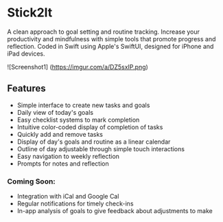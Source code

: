

# Stick2It

A clean approach to goal setting and routine tracking. Increase your productivity and mindfulness with simple tools that promote progress and reflection. Coded in Swift using Apple's SwiftUI, designed for iPhone and iPad devices.

![Screenshot1]
(https://imgur.com/a/DZ5sxIP.png)

## Features
 - Simple interface to create new tasks and goals
 - Daily view of today's goals
 - Easy checklist systems to mark completion
 - Intuitive color-coded display of completion of tasks
 - Quickly add and remove tasks
 - Display of day's goals and routine as a linear calendar
 - Outline of day adjustable through simple touch interactions
 - Easy navigation to weekly reflection
 - Prompts for notes and reflection

### Coming Soon:
 - Integration with iCal and Google Cal
 - Regular notifications for timely check-ins
 - In-app analysis of goals to give feedback about adjustments to make
